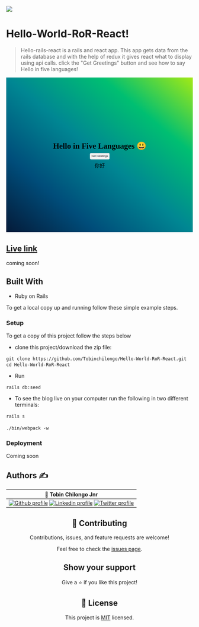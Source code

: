 ![](https://img.shields.io/badge/Microverse-blueviolet)

# Hello-World-RoR-React!

> Hello-rails-react is a rails and react app. This app gets data from the rails database and with the help of redux it gives react what to display using api calls. click the "Get Greetings" button and see how to say Hello in five languages!

![](./app/assets/images/rails-react.png)

## [Live link]()
coming soon!

## Built With

- Ruby on Rails

To get a local copy up and running follow these simple example steps.


### Setup
To get a copy of this project follow the steps below
- clone this project/download the zip file:
```
git clone https://github.com/Tobinchilongo/Hello-World-RoR-React.git
cd Hello-World-RoR-React
```
- Run 
```
rails db:seed
```
- To see the blog live on your computer run the following in two different terminals:

```
rails s

./bin/webpack -w
```

### Deployment
Coming soon


## Authors ✍️
<div align="center">

| 👤 Tobin Chilongo Jnr|
|---|
| <a target="_blank" href="https://github.com/Tobinchilongo"><img src="https://img.shields.io/badge/github-%23121011.svg?style=for-the-badge&logo=github&logoColor=white" alt="Github profile"></a>  <a target="_blank" href="https://www.linkedin.com/in/tobin-chilongo-a6736415a/"><img src="https://img.shields.io/badge/-LinkedIn-0077b5?style=for-the-badge&logo=LinkedIn&logoColor=white" alt="Linkedin profile"></a> <a target="_blank" href="https://twitter.com/Tobin_Official"><img src="https://img.shields.io/badge/-Twitter-1DA1F2?style=for-the-badge&logo=Twitter&logoColor=white" alt="Twitter profile"></a>

## 🤝 Contributing

Contributions, issues, and feature requests are welcome!

Feel free to check the [issues page](../../issues/).

## Show your support

Give a ⭐️ if you like this project!


## 📝 License

This project is [MIT](./MIT.md) licensed.



